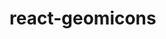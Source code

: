 # react-geomicons

<!--

## Getting Started

```bash
npm install --save-dev react-geomicons
```

```js
var React = require('react');
var Geomicon = require('react-geomicons');

module.exports = React.createClass({
  render: function() {
    <MyComponent>
      <Geomicon icon="bookmark" />
    </MyComponent>
  }
});
```
-->
